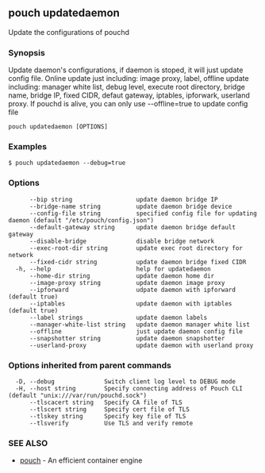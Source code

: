 ## pouch updatedaemon

Update the configurations of pouchd

### Synopsis

Update daemon's configurations, if daemon is stoped, it will just update config file. Online update just including: image proxy, label, offline update including: manager white list, debug level, execute root directory, bridge name, bridge IP, fixed CIDR, defaut gateway, iptables, ipforwark, userland proxy. If pouchd is alive, you can only use --offline=true to update config file

```
pouch updatedaemon [OPTIONS]
```

### Examples

```
$ pouch updatedaemon --debug=true
```

### Options

```
      --bip string                  update daemon bridge IP
      --bridge-name string          update daemon bridge device
      --config-file string          specified config file for updating daemon (default "/etc/pouch/config.json")
      --default-gateway string      update daemon bridge default gateway
      --disable-bridge              disable bridge network
      --exec-root-dir string        update exec root directory for network
      --fixed-cidr string           update daemon bridge fixed CIDR
  -h, --help                        help for updatedaemon
      --home-dir string             update daemon home dir
      --image-proxy string          update daemon image proxy
      --ipforward                   udpate daemon with ipforward (default true)
      --iptables                    update daemon with iptables (default true)
      --label strings               update daemon labels
      --manager-white-list string   update daemon manager white list
      --offline                     just update daemon config file
      --snapshotter string          update daemon snapshotter
      --userland-proxy              update daemon with userland proxy
```

### Options inherited from parent commands

```
  -D, --debug              Switch client log level to DEBUG mode
  -H, --host string        Specify connecting address of Pouch CLI (default "unix:///var/run/pouchd.sock")
      --tlscacert string   Specify CA file of TLS
      --tlscert string     Specify cert file of TLS
      --tlskey string      Specify key file of TLS
      --tlsverify          Use TLS and verify remote
```

### SEE ALSO

* [pouch](pouch.md)	 - An efficient container engine

